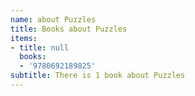 ```yaml
---
name: about Puzzles
title: Books about Puzzles
items:
- title: null
  books:
  - '9780692189825'
subtitle: There is 1 book about Puzzles
---
```


